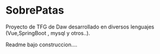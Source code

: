 # SobrePatas
Proyecto de TFG de Daw desarrollado en diversos lenguajes (Vue,SpringBoot , mysql y otros..).

Readme bajo construccion....
